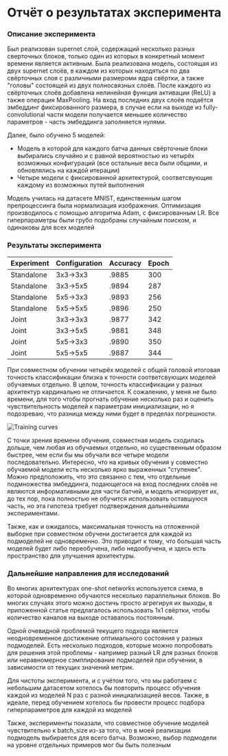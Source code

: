 # Отчёт о результатах эксперимента


### Описание эксперимента

Был реализован supernet слой, содержащий несколько разных сверточных блоков, только один из которых в конкретный момент времени является активным. Была реализована модель, состоящая из двух supernet слоёв, в каждом из которых находяться по два свёрточных слоя с различными размероми ядра свёртки, а также "головы" состоящей из двух полносвязных слоёв. После каждого из свёрточных слоёв добавлена нелинейная функция активации (ReLU) а также операция MaxPooling. На вход последних двух слоёв подаётся эмбеддинг фиксированного размера, в случае если на выходе из fully-convolutional части модели получается меньшее количество параметров - часть эмбеддинга заполняется нулями.

Далее, было обучено 5 моделей:
* Модель в которой для каждого батча данных свёрточные блоки выбирались случайно и с равной вероятностью из четырёх возможных конфигураций (все остальные веса были общими, и обновлялись на каждой итерации)
* Четыре модели с фиксированной архитектурой, соответсвующие каждому из возможных путей выполнения

Модель училась на датасете MNIST, единственным шагом препроцессинга была нормализация изображения. Оптимизация производилось с помощью алгоритма Adam, с фиксированным LR. Все гиперпараметры были грубо подобраны случайным поиском, и одинаковы для всех моделей

### Результаты эксперимента

| Experiment | Configuration | Accuracy | Epoch |
|------------|---------------|----------|-------|
| Standalone | 3x3->3x3      |  .9885   |  300  |
| Standalone | 3x3->5x5      |  .9894   |  287  |
| Standalone | 5x5->3x3      |  .9893   |  256  |
| Standalone | 5x5->5x5      |  .9896   |  250  |
| Joint      | 3x3->3x3      |  .9877   |  342  |
| Joint      | 3x3->5x5      |  .9881   |  348  |
| Joint      | 5x5->3x3      |  .9890   |  350  |
| Joint      | 5x5->5x5      |  .9887   |  344  |


При совместном обучении четырёх моделей с общей головой итоговая точность классификации близка к точности соответсвующих моделей обучаемых отдельно. В целом, точность классификации у разных архитектур кардинально не отличается. К сожалению, у меня не было времени, для того чтобы прогнать обучение несколько раз и оценить чувствительность моделей к параметрам инициализации, но я подозреваю, что разница между ними будет в пределах погрешности.

![Training curves](https://raw.githubusercontent.com/MulixBF/MILTestTasks/task/NAS-ImageNet/pics/trainig_curves.png "Training curves")

С точки зрения времени обучения, совместная модель сходилась дольше, чем любая из обучаемых отдельно, но существенным образом быстрее, чем если бы мы обучали все четыре модели последовательно. Интересно, что на кривых обучения у совместно обучаемой модели есть несколько ярко выраженных "ступенек". Можно предположить, что это связанно с тем, что отдельные подмножества эмбеддинга, подающегося на вход последних слоёв не являются информативными для части батчей, и модель игнорирует их, до тех пор, пока полностью не обучится использовать оставшуюся часть, но эта гипотеза требует подтверждения дальнейшими экспериментами.

Также, как и ожидалось, максимальная точность на отложенной выборке при совместном обучени достигается для каждой из подмоделей не одновременно. Это приводит к тому, что большая часть моделей будет либо переобучена, либо недообучена, и здесь есть пространство для улучшения архитектуры.

### Дальнейшие направления для исследований

Во многих архитектурах one-shot networks используется схема, в которой одновременно обучаются несколько параллельных блоков. Во многих случаях этого можно достичь просто агрегируя их выходы, в приложенной статье предлагалось использовать 1x1 свёртки, чтобы количество каналов на выходе оставалось постоянным.

Одной очевидной проблемой текущего подхода является неодновременное достижение оптимального состояния у разных подмоделей. Есть несколько подходов, которые можно попробовать для решения этой проблемы - например разный LR для разных блоков или неравномерное сэмплирование подмоделей при обучении, в зависимости от текущих значений метрик.

Для чистоты эксперимента, и с учётом того, что мы работаем с небольшим датасетом хотелось бы повторить процесс обучения каждой из моделей N раз с разной инициализацией весов. Также, в идеале, перед обучением хотелось бы провести процесс подбора гиперпараметров для каждой из моделей

Также, эксперименты показали, что совместное обучение моделей чувствительно к batch_size из-за того, что в моей реализации подмодель выбирается для всего батча. Возможно, выбор подмодели на уровне отдельных примеров мог бы быть полезным
